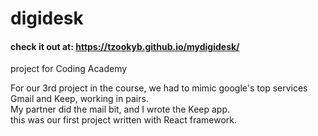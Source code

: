 # digidesk
#### check it out at: https://tzookyb.github.io/mydigidesk/
project for Coding Academy

For our 3rd project in the course, we had to mimic google's top services Gmail and Keep, working in pairs.  
My partner did the mail bit, and I wrote the Keep app.  
this was our first project written with React framework.  
